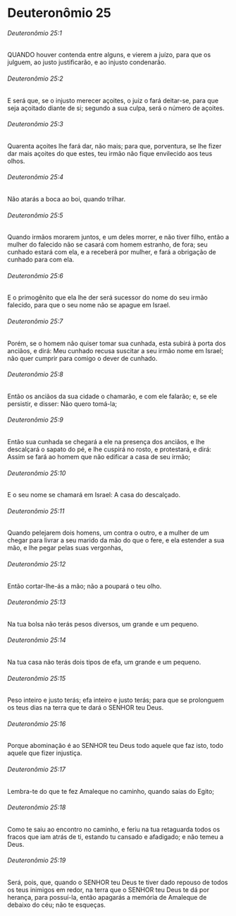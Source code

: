 # Deuteronômio 25

###### Deuteronômio 25:1

QUANDO houver contenda entre alguns, e vierem a juízo, para que os julguem, ao justo justificarão, e ao injusto condenarão.

###### Deuteronômio 25:2

E será que, se o injusto merecer açoites, o juiz o fará deitar-se, para que seja açoitado diante de si; segundo a sua culpa, será o número de açoites.

###### Deuteronômio 25:3

Quarenta açoites lhe fará dar, não mais; para que, porventura, se lhe fizer dar mais açoites do que estes, teu irmão não fique envilecido aos teus olhos.

###### Deuteronômio 25:4

Não atarás a boca ao boi, quando trilhar.

###### Deuteronômio 25:5

Quando irmãos morarem juntos, e um deles morrer, e não tiver filho, então a mulher do falecido não se casará com homem estranho, de fora; seu cunhado estará com ela, e a receberá por mulher, e fará a obrigação de cunhado para com ela.

###### Deuteronômio 25:6

E o primogênito que ela lhe der será sucessor do nome do seu irmão falecido, para que o seu nome não se apague em Israel.

###### Deuteronômio 25:7

Porém, se o homem não quiser tomar sua cunhada, esta subirá à porta dos anciãos, e dirá: Meu cunhado recusa suscitar a seu irmão nome em Israel; não quer cumprir para comigo o dever de cunhado.

###### Deuteronômio 25:8

Então os anciãos da sua cidade o chamarão, e com ele falarão; e, se ele persistir, e disser: Não quero tomá-la;

###### Deuteronômio 25:9

Então sua cunhada se chegará a ele na presença dos anciãos, e lhe descalçará o sapato do pé, e lhe cuspirá no rosto, e protestará, e dirá: Assim se fará ao homem que não edificar a casa de seu irmão;

###### Deuteronômio 25:10

E o seu nome se chamará em Israel: A casa do descalçado.

###### Deuteronômio 25:11

Quando pelejarem dois homens, um contra o outro, e a mulher de um chegar para livrar a seu marido da mão do que o fere, e ela estender a sua mão, e lhe pegar pelas suas vergonhas,

###### Deuteronômio 25:12

Então cortar-lhe-ás a mão; não a poupará o teu olho.

###### Deuteronômio 25:13

Na tua bolsa não terás pesos diversos, um grande e um pequeno.

###### Deuteronômio 25:14

Na tua casa não terás dois tipos de efa, um grande e um pequeno.

###### Deuteronômio 25:15

Peso inteiro e justo terás; efa inteiro e justo terás; para que se prolonguem os teus dias na terra que te dará o SENHOR teu Deus.

###### Deuteronômio 25:16

Porque abominação é ao SENHOR teu Deus todo aquele que faz isto, todo aquele que fizer injustiça.

###### Deuteronômio 25:17

Lembra-te do que te fez Amaleque no caminho, quando saías do Egito;

###### Deuteronômio 25:18

Como te saiu ao encontro no caminho, e feriu na tua retaguarda todos os fracos que iam atrás de ti, estando tu cansado e afadigado; e não temeu a Deus.

###### Deuteronômio 25:19

Será, pois, que, quando o SENHOR teu Deus te tiver dado repouso de todos os teus inimigos em redor, na terra que o SENHOR teu Deus te dá por herança, para possuí-la, então apagarás a memória de Amaleque de debaixo do céu; não te esqueças.

